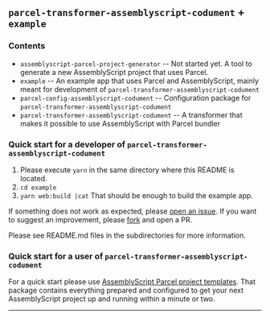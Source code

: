 ## `parcel-transformer-assemblyscript-codument` + `example`

### Contents

- `assemblyscript-parcel-project-generator` -- Not started yet. A tool to generate a new AssemblyScript project that
  uses Parcel.
- `example` -- An example app that uses Parcel and AssemblyScript, mainly meant for development
  of `parcel-transformer-assemblyscript-codument`
- `parcel-config-assemblyscript-codument` -- Configuration package for `parcel-transformer-assemblyscript-codument`
- `parcel-transformer-assemblyscript-codument` -- A transformer that makes it possible to use AssemblyScript with Parcel
  bundler

### Quick start for a developer of `parcel-transformer-assemblyscript-codument`

1. Please execute `yarn` in the same directory where this README is located.
2. `cd example`
3. `yarn web:build |cat`
   That should be enough to build the example app.

If something does not work as expected,
please [open an issue](https://github.com/dipdowel/parcel-transformer-assemblyscript-codument/issues).
If you want to suggest an improvement,
please [fork](https://github.com/dipdowel/parcel-transformer-assemblyscript-codument/) and open a PR.

Please see README.md files in the subdirectories for more information.

### Quick start for a user of `parcel-transformer-assemblyscript-codument`

For a quick start please
use [AssemblyScript Parcel project templates](https://www.npmjs.com/package/assemblyscript-parcel-project-templates-codument).
That package contains everything prepared and configured to get your next AssemblyScript project up and running within a
minute or two.

---
